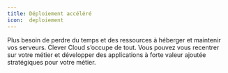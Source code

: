 ```yaml
---
title: Déploiement accéléré
icon:  deploiement
---
```

Plus besoin de perdre du temps et des ressources à héberger et maintenir vos
serveurs. Clever Cloud s’occupe de tout. Vous pouvez vous recentrer sur votre
métier et développer des applications à forte valeur ajoutée stratégiques pour
votre métier.
